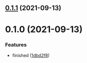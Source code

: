 ## [0.1.1](https://github.com/zcong1993/grpc-resolver-k8s/compare/v0.1.0...v0.1.1) (2021-09-13)

# 0.1.0 (2021-09-13)

### Features

- finished ([1dbd2f8](https://github.com/zcong1993/grpc-resolver-k8s/commit/1dbd2f8d8e26617a18d97e23ac72836aa0abc32c))
